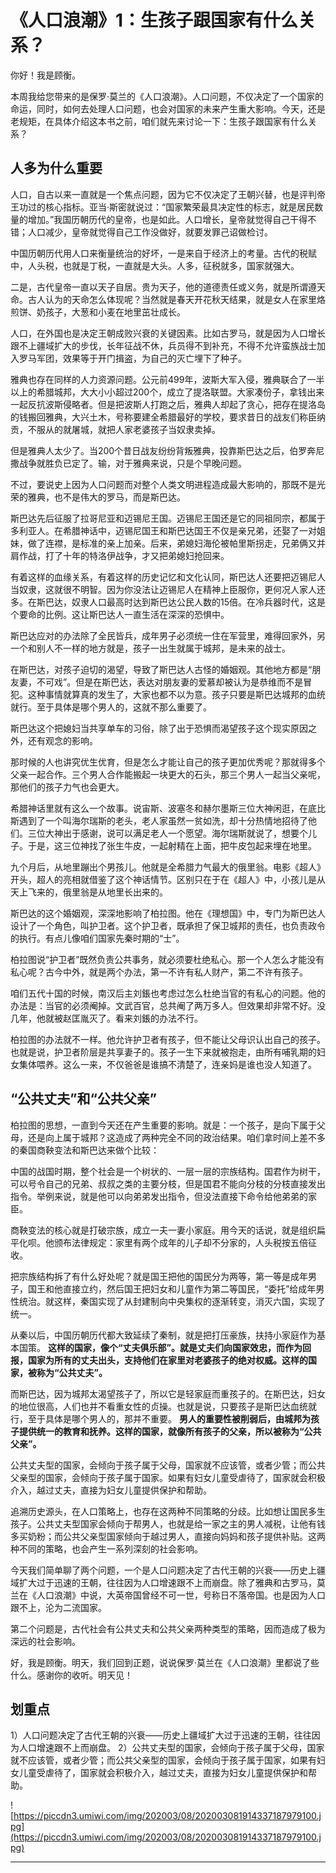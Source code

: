 # 《人口浪潮》1：生孩子跟国家有什么关系？

你好！我是顾衡。

本周我给您带来的是保罗·莫兰的《人口浪潮》。人口问题，不仅决定了一个国家的命运，同时，如何去处理人口问题，也会对国家的未来产生重大影响。今天，还是老规矩，在具体介绍这本书之前，咱们就先来讨论一下：生孩子跟国家有什么关系？

## 人多为什么重要

人口，自古以来一直就是一个焦点问题，因为它不仅决定了王朝兴替，也是评判帝王功过的核心指标。亚当·斯密就说过：“国家繁荣最具决定性的标志，就是居民数量的增加。”我国历朝历代的皇帝，也是如此。人口增长，皇帝就觉得自己干得不错；人口减少，皇帝就觉得自己工作没做好，就要发罪己诏做检讨。

中国历朝历代用人口来衡量统治的好坏，一是来自于经济上的考量。古代的税赋中，人头税，也就是丁税，一直就是大头。人多，征税就多，国家就强大。

二是，古代皇帝一直以天子自居。贵为天子，他的道德责任或义务，就是所谓遵天命。古人认为的天命怎么体现呢？当然就是春天开花秋天结果，就是女人在家里烙煎饼、奶孩子，大葱和小麦在地里茁壮成长。

人口，在外国也是决定王朝成败兴衰的关键因素。比如古罗马，就是因为人口增长跟不上疆域扩大的步伐，长年征战不休，兵员得不到补充，不得不允许蛮族战士加入罗马军团，效果等于开门揖盗，为自己的灭亡埋下了种子。

雅典也存在同样的人力资源问题。公元前499年，波斯大军入侵，雅典联合了一半以上的希腊城邦，大大小小超过200个，成立了提洛联盟。大家凑份子，拿钱出来一起反抗波斯侵略者。但是把波斯人打跑之后，雅典人却起了贪心，把存在提洛岛的钱搬回雅典，大兴土木，号称要建全希腊最好的学校，要求昔日的战友们称臣纳贡，不服从的就屠城，就把人家老婆孩子当奴隶卖掉。

但是雅典人太少了。当200个昔日战友纷纷背叛雅典，投靠斯巴达之后，伯罗奔尼撒战争就胜负已定了。输，对于雅典来说，只是个早晚问题。

不过，要说史上因为人口问题而对整个人类文明进程造成最大影响的，那既不是光荣的雅典，也不是伟大的罗马，而是斯巴达。

斯巴达先后征服了拉哥尼亚和迈锡尼王国。迈锡尼王国还是它的同祖同宗，都属于多利亚人。在希腊神话中，迈锡尼国王和斯巴达国王不仅是亲兄弟，还娶了一对姐妹，做了连襟，是标准的亲上加亲。后来，弟媳妇海伦被帕里斯拐走，兄弟俩又并肩作战，打了十年的特洛伊战争，才又把弟媳妇抢回来。

有着这样的血缘关系，有着这样的历史记忆和文化认同，斯巴达人还要把迈锡尼人当奴隶，这就很不明智。因为你没法让迈锡尼人在精神上臣服你，更何况人家人还多。在斯巴达，奴隶人口最高时达到斯巴达公民人数的15倍。在冷兵器时代，这是个要命的比例。这让斯巴达人一直生活在深深的恐惧中。

斯巴达应对的办法除了全民皆兵，成年男子必须统一住在军营里，难得回家外，另一个和别人不一样的地方就是，孩子一出生就属于城邦，是未来的战士。

在斯巴达，对孩子迫切的渴望，导致了斯巴达人古怪的婚姻观。其他地方都是“朋友妻，不可戏”。但是在斯巴达，表达对朋友妻的爱慕却被认为是恭维而不是冒犯。这种事情就算真的发生了，大家也都不以为意。孩子只要是斯巴达城邦的血统就行。至于具体是哪个男人的，这就不那么重要了。

斯巴达这个把媳妇当共享单车的习俗，除了出于恐惧而渴望孩子这个现实原因之外，还有观念的影响。

那时候的人也讲究优生优育，但是怎么才能让自己的孩子更加优秀呢？那就得多个父亲一起合作。三个男人合作能搬起一块更大的石头，那三个男人一起当父亲呢，那他们的孩子力气也会更大。

希腊神话里就有这么一个故事。说宙斯、波塞冬和赫尔墨斯三位大神闲逛，在底比斯遇到了一个叫海尔瑞斯的老头，老人家虽然一贫如洗，却十分热情地招待了他们。三位大神出于感谢，说可以满足老人一个愿望。海尔瑞斯就说了，想要个儿子。于是，这三位神找了张生牛皮，一起射精在上面，把牛皮包起来埋在地里。

九个月后，从地里蹦出个男孩儿。他就是全希腊力气最大的俄里翁。电影《超人》开头，超人的亮相就借鉴了这个神话情节。区别只在于在《超人》中，小孩儿是从天上飞来的，俄里翁是从地里长出来的。

斯巴达的这个婚姻观，深深地影响了柏拉图。他在《理想国》中，专门为斯巴达人设计了一个角色，叫护卫者。这个护卫者，既承担了保卫城邦的责任，也负责政令的执行。有点儿像咱们国家先秦时期的“士”。

柏拉图说“护卫者”既然负责公共事务，就必须要杜绝私心。那一个人怎么才能没有私心呢？古今中外，就是两个办法，第一不许有私人财产，第二不许有孩子。

咱们五代十国的时候，南汉后主刘鋹也考虑过怎么杜绝当官的有私心的问题。他的办法是：当官的必须阉掉。文武百官，总共阉了两万多人。但效果却非常不好。没几年，他就被赵匡胤灭了。看来刘鋹的办法不行。

柏拉图的办法就不一样。他允许护卫者有孩子，但不能让父母识认出自己的孩子。也就是说，护卫者阶层是共享妻子的。孩子一生下来就被抱走，由所有哺乳期的妇女集体喂养。这么一来，不仅爸爸是谁搞不清楚了，连亲妈是谁也没人知道了。

## “公共丈夫”和“公共父亲”

柏拉图的思想，一直到今天还在产生重要的影响。就是：一个孩子，是向下属于父母，还是向上属于城邦？这造成了两种完全不同的政治结果。咱们拿时间上差不多的秦国商鞅变法和斯巴达来做个比较：

中国的战国时期，整个社会是一个树状的、一层一层的宗族结构。国君作为树干，可以号令自己的兄弟、叔叔之类的主要分枝，但是国君不能向分枝的分枝直接发出指令。举例来说，就是他可以向弟弟发出指令，但没法直接下命令给他弟弟的家臣。

商鞅变法的核心就是打破宗族，成立一夫一妻小家庭。用今天的话说，就是组织扁平化呗。他颁布法律规定：家里有两个成年的儿子却不分家的，人头税按五倍征收。

把宗族结构拆了有什么好处呢？就是国王把他的国民分为两等，第一等是成年男子，国王和他直接立约，然后国王把妇女和儿童作为第二等国民，“委托”给成年男性统治。就这样，秦国实现了从封建制向中央集权的逐渐转变，消灭六国，实现了统一。

从秦以后，中国历朝历代都大致延续了秦制，就是把打压豪族，扶持小家庭作为基本国策。 **这样的国家，像个“丈夫俱乐部”。就是丈夫们向国家效忠，而作为回报，国家为所有的丈夫出头，支持他们在家里对老婆孩子的绝对权威。这样的国家，被称为“公共丈夫”。**

而斯巴达，因为城邦太渴望孩子了，所以它是轻家庭而重孩子的。在斯巴达，妇女的地位很高，人们也并不看重女性的贞操。也就是说，只要孩子是斯巴达血统就行，至于具体是哪个男人的，那并不重要。 **男人的重要性被削弱后，由城邦为孩子提供统一的教育和抚养。这样的国家，就像所有孩子的父亲，所以被称为“公共父亲”。**

公共丈夫型的国家，会倾向于孩子属于父母，国家就不应该管，或者少管；而公共父亲型的国家，会倾向于孩子属于国家。如果有妇女儿童受虐待了，国家就会积极介入，越过丈夫，直接为妇女儿童提供保护和帮助。

追溯历史源头，在人口策略上，也存在这两种不同策略的分歧。比如想让国民多生孩子。公共丈夫型国家会倾向于帮男人，也就是给一家之主的男人减税，让他有钱多买奶粉；而公共父亲型国家倾向于越过男人，直接向妈妈和孩子提供补贴。这两种不同的策略，也会产生一系列深刻的社会影响。

今天我们简单聊了两个问题，一个是人口问题决定了古代王朝的兴衰——历史上疆域扩大过于迅速的王朝，往往因为人口增速跟不上而崩盘。除了雅典和古罗马，莫兰在《人口浪潮》中说，大英帝国曾经不可一世，号称日不落帝国。也是因为人口跟不上，沦为二流国家。

第二个问题是，古代社会有公共丈夫和公共父亲两种类型的策略，因而造成了极为深远的社会影响。

好，我是顾衡。明天，我们回到正题，说说保罗·莫兰在《人口浪潮》里都说了些什么。感谢你的收听。明天见！

## 划重点

1）人口问题决定了古代王朝的兴衰——历史上疆域扩大过于迅速的王朝，往往因为人口增速跟不上而崩盘。
2）公共丈夫型的国家，会倾向于孩子属于父母，国家就不应该管，或者少管；而公共父亲型的国家，会倾向于孩子属于国家，如果有妇女儿童受虐待了，国家就会积极介入，越过丈夫，直接为妇女儿童提供保护和帮助。

![https://piccdn3.umiwi.com/img/202003/08/202003081914337187979100.jpg](https://piccdn3.umiwi.com/img/202003/08/202003081914337187979100.jpg)

---
